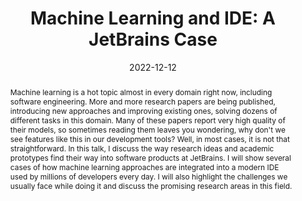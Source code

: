 ---
title: "Machine Learning and IDE: A JetBrains Case"
collection: talks
type: "Talk"
permalink: /talks/2022-12-12-machine-learning
venue: "Cyprus Open"
date: 2022-12-12
location: "Limassol, Cyprus"
video: '<iframe width="560" height="315" src="https://www.youtube.com/watch?v=AmmODddq4yU" title="YouTube video player" frameborder="0" allow="accelerometer; autoplay; clipboard-write; encrypted-media; gyroscope; picture-in-picture" allowfullscreen></iframe>'
abstract: "Machine learning is a hot topic almost in every domain right now, including software engineering. More and more research papers are being published, introducing new approaches and improving existing ones, solving dozens of different tasks in this domain. Many of these papers report very high quality of their models, so sometimes reading them leaves you wondering, why don't we see features like this in our development tools? Well, in most cases, it is not that straightforward. In this talk, I discuss the way research ideas and academic prototypes find their way into software products at JetBrains. I will show several cases of how machine learning approaches are integrated into a modern IDE used by millions of developers every day. I will also highlight the challenges we usually face while doing it and discuss the promising research areas in this field."
---